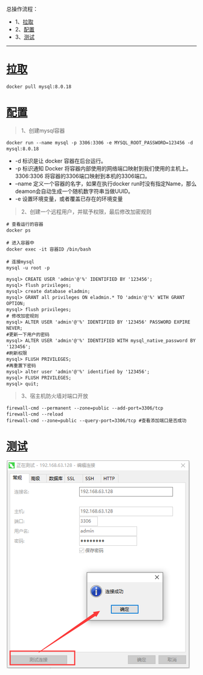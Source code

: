 总操作流程：
- 1、[拉取](#docker-01)
- 2、[配置](#docker-02)
- 3、[测试](#docker-03)

***

# <a name="docker-01" href="#" >拉取</a>

```shell
docker pull mysql:8.0.18
```

# <a name="docker-02" href="#" >配置</a>

> 1、创建mysql容器

```
docker run --name mysql -p 3306:3306 -e MYSQL_ROOT_PASSWORD=123456 -d mysql:8.0.18
```
- -d 标识是让 docker 容器在后台运行。
- -p 标识通知 Docker 将容器内部使用的网络端口映射到我们使用的主机上。3306:3306 将容器的3306端口映射到本机的3306端口。
- –name 定义一个容器的名字，如果在执行docker run时没有指定Name，那么deamon会自动生成一个随机数字符串当做UUID。
- -e 设置环境变量，或者覆盖已存在的环境变量

> 2、创建一个远程用户，并赋予权限，最后修改加密规则

```shell
# 查看运行的容器
docker ps 

# 进入容器中
docker exec -it 容器ID /bin/bash  

# 连接mysql
mysql -u root -p
```

```shell
mysql> CREATE USER 'admin'@'%' IDENTIFIED BY '123456';
mysql> flush privileges;
mysql> create database eladmin;
mysql> GRANT all privileges ON eladmin.* TO 'admin'@'%' WITH GRANT OPTION;
mysql> flush privileges; 
# 修改加密规则
mysql> ALTER USER 'admin'@'%' IDENTIFIED BY '123456' PASSWORD EXPIRE NEVER;
#更新一下用户的密码 
mysql> ALTER USER 'admin'@'%' IDENTIFIED WITH mysql_native_password BY '123456';
#刷新权限 
mysql> FLUSH PRIVILEGES;
#再重置下密码
mysql> alter user 'admin'@'%' identified by '123456';
mysql> FLUSH PRIVILEGES;
mysql> quit;
```

> 3、宿主机防火墙对端口开放

```
firewall-cmd --permanent --zone=public --add-port=3306/tcp
firewall-cmd --reload
firewall-cmd --zone=public --query-port=3306/tcp #查看添加端口是否成功
```

# <a name="docker-03" href="#" >测试</a>

![](image/6-1.png)

